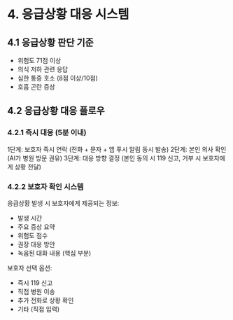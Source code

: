 <!-- 응급상황 대응 시스템 (docs/emergency-system.md) -->

# 4. 응급상황 대응 시스템

## 4.1 응급상황 판단 기준
- 위험도 71점 이상
- 의식 저하 관련 응답
- 심한 통증 호소 (8점 이상/10점)
- 호흡 곤란 증상

## 4.2 응급상황 대응 플로우
### 4.2.1 즉시 대응 (5분 이내)
1단계: 보호자 즉시 연락 (전화 + 문자 + 앱 푸시 알림 동시 발송)
2단계: 본인 의사 확인 (AI가 병원 방문 권유)
3단계: 대응 방향 결정 (본인 동의 시 119 신고, 거부 시 보호자에게 상황 전달)

### 4.2.2 보호자 확인 시스템
응급상황 발생 시 보호자에게 제공되는 정보:
- 발생 시간
- 주요 증상 요약
- 위험도 점수
- 권장 대응 방안
- 녹음된 대화 내용 (핵심 부분)

보호자 선택 옵션:
- 즉시 119 신고
- 직접 병원 이송
- 추가 전화로 상황 확인
- 기타 (직접 입력) 